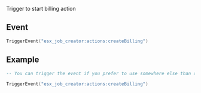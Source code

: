 Trigger to start billing action

## Event
``` lua
TriggerEvent("esx_job_creator:actions:createBilling")
```

## Example
``` lua
-- You can trigger the event if you prefer to use somewhere else than default F6 actions menu

TriggerEvent("esx_job_creator:actions:createBilling")
```